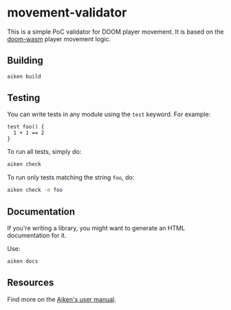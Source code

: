 # movement-validator

This is a simple PoC validator for DOOM player movement. It is based on the [doom-wasm](https://github.com/ch1bo/doom-wasm/blob/7268cc11cf8d25c2ce4854282c5c8523faaf6228/src/doom/p_user.c#L141C6-L141C18) player movement logic.

## Building

```sh
aiken build
```

## Testing

You can write tests in any module using the `test` keyword. For example:

```gleam
test foo() {
  1 + 1 == 2
}
```

To run all tests, simply do:

```sh
aiken check
```

To run only tests matching the string `foo`, do:

```sh
aiken check -m foo
```

## Documentation

If you're writing a library, you might want to generate an HTML documentation for it.

Use:

```sh
aiken docs
```

## Resources

Find more on the [Aiken's user manual](https://aiken-lang.org).
